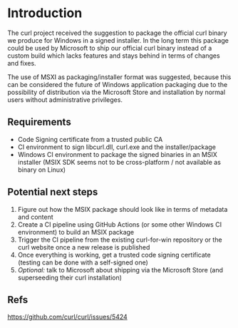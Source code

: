 # Introduction

The curl project received the suggestion to package the official curl binary we produce for Windows in a signed installer. In the long term this package could be used by Microsoft to ship our official curl binary instead of a custom build which lacks features and stays behind in terms of changes and fixes.

The use of MSXI as packaging/installer format was suggested, because this can be considered the future of Windows application packaging due to the possibility of distribution via the Microsoft Store and installation by normal users without administrative privileges.

## Requirements

* Code Signing certificate from a trusted public CA
* CI environment to sign libcurl.dll, curl.exe and the installer/package
* Windows CI environment to package the signed binaries in an MSIX installer
  (MSIX SDK seems not to be cross-platform / not available as binary on Linux)

## Potential next steps

1. Figure out how the MSIX package should look like in terms of metadata and content
2. Create a CI pipeline using GitHub Actions (or some other Windows CI environment) to build an MSIX package
3. Trigger the CI pipeline from the existing curl-for-win repository or the curl website once a new release is published
4. Once everything is working, get a trusted code signing certificate (testing can be done with a self-signed one)
5. _Optional:_ talk to Microsoft about shipping via the Microsoft Store (and superseeding their curl installation)

## Refs

https://github.com/curl/curl/issues/5424